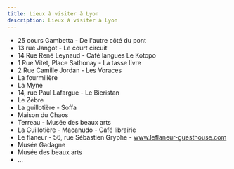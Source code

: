 ```yaml
---
title: Lieux à visiter à Lyon
description: Lieux à visiter à Lyon
---
```


* 25 cours Gambetta - De l'autre côté du pont
* 13 rue Jangot - Le court circuit
* 14 Rue René Leynaud - Café langues Le Kotopo 
* 1 Rue Vitet, Place Sathonay - La tasse livre
* 2 Rue Camille Jordan - Les Voraces
* La fourmilière
* La Myne
* 14, rue Paul Lafargue - Le Bieristan
* Le Zèbre
* La guillotière - Soffa
* Maison du Chaos
* Terreau - Musée des beaux arts
* La Guillotière - Macanudo - Café librairie
* Le flaneur - 56, rue Sébastien Gryphe - www.leflaneur-guesthouse.com
* Musée Gadagne
* Musée des beaux arts
* ...
